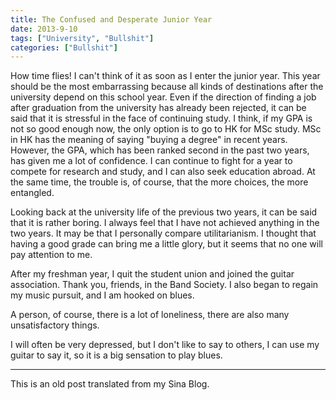 ```yaml
---
title: The Confused and Desperate Junior Year 
date: 2013-9-10
tags: ["University", "Bullshit"]
categories: ["Bullshit"]
---
```


How time flies!
I can't think of it as soon as I enter the junior year.
This year should be the most embarrassing because all kinds of destinations after the university depend on this school year. 
Even if the direction of finding a job after graduation from the university has already been rejected, it can be said that it is stressful in the face of continuing study.
I think, if my GPA is not so good enough now, the only option is to go to HK for MSc study. 
MSc in HK has the meaning of saying "buying a degree" in recent years.
However, the GPA, which has been ranked second in the past two years, has given me a lot of confidence. 
I can continue to fight for a year to compete for research and study, and I can also seek education abroad.
At the same time, the trouble is, of course, that the more choices, the more entangled.

Looking back at the university life of the previous two years, it can be said that it is rather boring.
 I always feel that I have not achieved anything in the two years. 
It may be that I personally compare utilitarianism. 
I thought that having a good grade can bring me a little glory, but it seems that no one will pay attention to me.

After my freshman year, I quit the student union and joined the guitar association. Thank you, friends, in the Band Society.
I also began to regain my music pursuit, and I am hooked on blues. 

A person, of course, there is a lot of loneliness, there are also many unsatisfactory things.

I will often be very depressed, but I don't like to say to others, I can use my guitar to say it, so it is a big sensation to play blues. 

--------

This is an old post translated from my Sina Blog.
